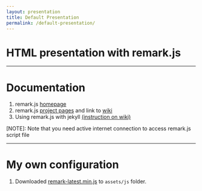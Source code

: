```yaml
---
layout: presentation
title: Default Presentation
permalink: /default-presentation/
---
```


# HTML presentation with remark.js

---

# Documentation

1. remark.js [homepage](https://remarkjs.com/)
2. remark.js [project pages](https://github.com/gnab/remark) and link to [wiki](https://github.com/gnab/remark/wiki)
3. Using remark.js with jekyll [(instruction on wiki)](https://github.com/gnab/remark/wiki/Using-with-Jekyll)

[NOTE]: Note that you need active internet connection to access remark.js script file

---

# My own configuration

1. Downloaded [remark-latest.min.js](https://gnab.github.io/remark/downloads/remark-latest.min.js) to `assets/js` folder.

